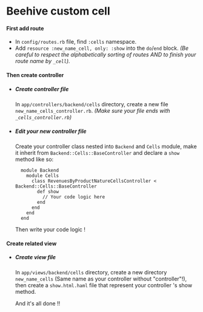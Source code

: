 # Beehive custom cell

#### First add route 

 - In `config/routes.rb` file, find `:cells` namespace.
 - Add `resource :new_name_cell, only: :show` into the `do`/`end` block. _(Be careful to respect the alphabetically sorting of routes AND to finish your route name by `_cell`)._

#### Then create controller

 - ##### Create controller file
 
   In `app/controllers/backend/cells` directory, create a new file `new_name_cells_controller.rb`. _(Make sure your file ends with `_cells_controller.rb`)_
   
 - ##### Edit your new controller file
 
   Create your controller class nested into `Backend` and `Cells` module, make it inherit from `Backend::Cells::BaseController` and declare a `show` method like so:
   ```
     module Backend
       module Cells
         class RevenuesByProductNatureCellsController < Backend::Cells::BaseController
           def show
             // Your code logic here
           end
         end
       end
     end
   ```
   Then write your code logic !
 
#### Create related view
 
 - ##### Create view file
 
   In `app/views/backend/cells` directory, create a new directory `new_name_cells` (Same name as your controller without "controller"!), then create a `show.html.haml` file that represent your controller 's show method.
   
   And it's all done !!